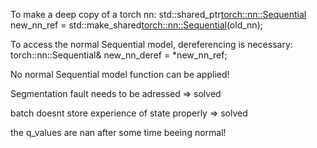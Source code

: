 To make a deep copy of a torch nn:
  std::shared_ptr<torch::nn::Sequential> new_nn_ref = std::make_shared<torch::nn::Sequential>(old_nn);

To access the normal Sequential model, dereferencing is necessary:
 torch::nn::Sequential& new_nn_deref = *new_nn_ref;

No normal Sequential model function can be applied!


Segmentation fault needs to be adressed => solved

batch doesnt store experience of state properly => solved

the q_values are nan after some time beeing normal!
